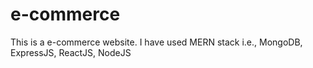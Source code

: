 # e-commerce
This is a e-commerce website. I have used MERN stack i.e., MongoDB, ExpressJS, ReactJS, NodeJS
